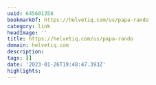 ```yaml
---
uuid: 645601358
bookmarkOf: https://helvetiq.com/us/papa-rando
category: link
headImage: ''
title: https://helvetiq.com/us/papa-rando
domain: helvetiq.com
description: 
tags: []
date: '2023-01-26T19:48:47.393Z'
highlights: 
---
```




